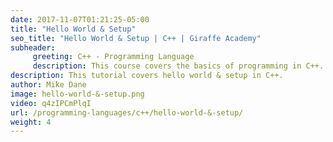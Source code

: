 ```yaml
---
date: 2017-11-07T01:21:25-05:00
title: "Hello World & Setup"
seo_title: "Hello World & Setup | C++ | Giraffe Academy"
subheader:
     greeting: C++ - Programming Language
     description: This course covers the basics of programming in C++. Work your way through the videos and we'll teach you everything you need to know to start your programming journey!
description: This tutorial covers hello world & setup in C++.
author: Mike Dane
image: hello-world-&-setup.png
video: q4zIPCmPlqI
url: /programming-languages/c++/hello-world-&-setup/
weight: 4
---
```

